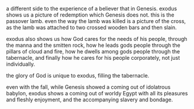 a different side to the experience of a believer that in Genesis. exodus shows us a picture of redemption which Genesis does not. this is the passover lamb. even the way the lamb was killed is a picture of the cross, as the lamb was attached to two crossed wooden bars and then slain.

exodus also shows us how God cares for the needs of his people, through the manna and the smitten rock, how he leads gods people through the pillars of cloud and fire, how he dwells among gods people through the tabernacle, and finally how he cares for his people corporately, not just individually.

the glory of God is unique to exodus, filling the tabernacle.

even with the fall, while Genesis showed a coming out of idolatrous babylon, exodus shows a coming out of worldy Egypt with all its pleasures and fleshly enjoyment, and the accompanying slavery and bondage.
